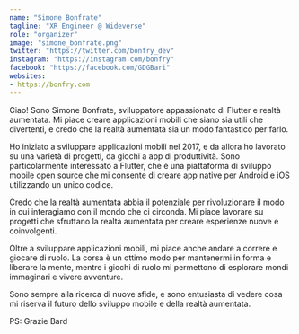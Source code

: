 ```yaml
---
name: "Simone Bonfrate"
tagline: "XR Engineer @ Wideverse"
role: "organizer"
image: "simone_bonfrate.png"
twitter: "https://twitter.com/bonfry_dev"
instagram: "https://instagram.com/bonfry"
facebook: "https://facebook.com/GDGBari"
websites:
- https://bonfry.com
---
```


Ciao! Sono Simone Bonfrate, sviluppatore appassionato di Flutter e realtà aumentata. Mi piace creare applicazioni mobili che siano sia utili che divertenti, e credo che la realtà aumentata sia un modo fantastico per farlo.

Ho iniziato a sviluppare applicazioni mobili nel 2017, e da allora ho lavorato su una varietà di progetti, da giochi a app di produttività. Sono particolarmente interessato a Flutter, che è una piattaforma di sviluppo mobile open source che mi consente di creare app native per Android e iOS utilizzando un unico codice.

Credo che la realtà aumentata abbia il potenziale per rivoluzionare il modo in cui interagiamo con il mondo che ci circonda. Mi piace lavorare su progetti che sfruttano la realtà aumentata per creare esperienze nuove e coinvolgenti.

Oltre a sviluppare applicazioni mobili, mi piace anche andare a correre e giocare di ruolo. La corsa è un ottimo modo per mantenermi in forma e liberare la mente, mentre i giochi di ruolo mi permettono di esplorare mondi immaginari e vivere avventure.

Sono sempre alla ricerca di nuove sfide, e sono entusiasta di vedere cosa mi riserva il futuro dello sviluppo mobile e della realtà aumentata.

PS: Grazie Bard